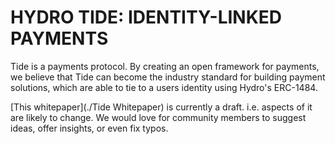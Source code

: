 # HYDRO TIDE: IDENTITY-LINKED PAYMENTS

Tide is a payments protocol. By creating an open framework for payments, we believe that Tide can become the industry standard for building payment solutions, which are able to tie to a users identity using Hydro's ERC-1484.

[This whitepaper](./Tide Whitepaper) is currently a draft. i.e. aspects of it are likely to change. We would love for community members to suggest ideas, offer insights, or even fix typos.
